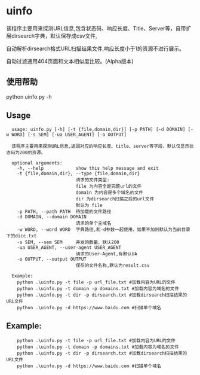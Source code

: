 # uinfo
该程序主要用来探测URL信息,包含状态码、响应长度、Title、Server等，自带扩展dirsearch字典，默认保存成csv文件,

自动解析dirsearch格式URL扫描结果文件,响应长度小于1的资源不进行展示。

自动过滤通用404页面和文本相似度比较。(Alpha版本)
## 使用帮助 ##
python uinfo.py -h
## Usage ##
      usage: uinfo.py [-h] [-t {file,domain,dir}] [-p PATH] [-d DOMAIN] [-w WORD] [-s SEM] [-ua USER_AGENT] [-o OUTPUT]

      该程序主要用来探测URL信息,返回对应的响应长度、title、server等字段，默认仅显示状态码为200的资源。

      optional arguments:
        -h, --help            show this help message and exit
        -t {file,domain,dir}, --type {file,domain,dir}
                              请求的文件类型:
                              file 为内容全是完整url的文件
                              domain 为内容是多个域名的文件
                              dir 为dirsearch扫描之后的url文件
                              默认为 file
        -p PATH, --path PATH  待加载的文件路径
        -d DOMAIN, --domain DOMAIN
                              请求的单个主域名
        -w WORD, --word WORD  字典路径,和-d参数一起使用，如果不加则默认为当前目录下的dicc.txt
        -s SEM, --sem SEM     并发的数量，默认200
        -ua USER_AGENT, --user-agent USER_AGENT
                              请求的User-Agent,有默认UA
        -o OUTPUT, --output OUTPUT
                              保存的文件名称,默认为result.csv

      Example:
        python .\uinfo.py -t file -p url_file.txt #加载内容为URL的文件
        python .\uinfo.py -t domain -p domains.txt #加载内容为域名的文件
        python .\uinfo.py -t dir -p dirsearch.txt #加载dirsearch扫描结果的URL文件
        python .\uinfo.py -d https://www.baidu.com #扫描单个域名

        
## Example:
        python .\uinfo.py -t file -p url_file.txt #加载内容为URL的文件
        python .\uinfo.py -t domain -p domains.txt #加载内容为域名的文件
        python .\uinfo.py -t dir -p dirsearch.txt #加载dirsearch扫描结果的URL文件
        python .\uinfo.py -d https://www.baidu.com #扫描单个域名

